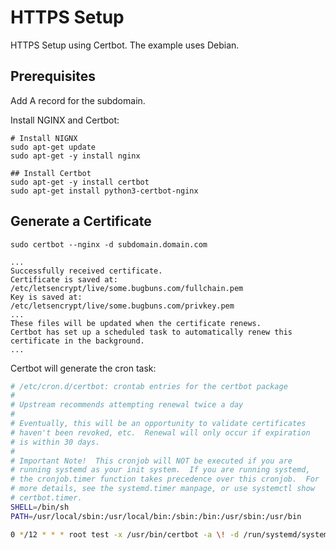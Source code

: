 # HTTPS Setup

HTTPS Setup using Certbot. The example uses Debian.

## Prerequisites

Add A record for the subdomain.


Install NGINX and Certbot:

```shell
# Install NIGNX
sudo apt-get update
sudo apt-get -y install nginx

## Install Certbot
sudo apt-get -y install certbot
sudo apt-get install python3-certbot-nginx
```

## Generate a Certificate

```shell
sudo certbot --nginx -d subdomain.domain.com
```

```output
...
Successfully received certificate.
Certificate is saved at: /etc/letsencrypt/live/some.bugbuns.com/fullchain.pem
Key is saved at:         /etc/letsencrypt/live/some.bugbuns.com/privkey.pem
...
These files will be updated when the certificate renews.
Certbot has set up a scheduled task to automatically renew this certificate in the background.
...
```

Certbot will generate the cron task:

```bash title="/etc/cron.d/certbot"
# /etc/cron.d/certbot: crontab entries for the certbot package
#
# Upstream recommends attempting renewal twice a day
#
# Eventually, this will be an opportunity to validate certificates
# haven't been revoked, etc.  Renewal will only occur if expiration
# is within 30 days.
#
# Important Note!  This cronjob will NOT be executed if you are
# running systemd as your init system.  If you are running systemd,
# the cronjob.timer function takes precedence over this cronjob.  For
# more details, see the systemd.timer manpage, or use systemctl show
# certbot.timer.
SHELL=/bin/sh
PATH=/usr/local/sbin:/usr/local/bin:/sbin:/bin:/usr/sbin:/usr/bin

0 */12 * * * root test -x /usr/bin/certbot -a \! -d /run/systemd/system && perl -e 'sleep int(rand(43200))' && certbot -q renew --no-random-sleep-on-renew
```
